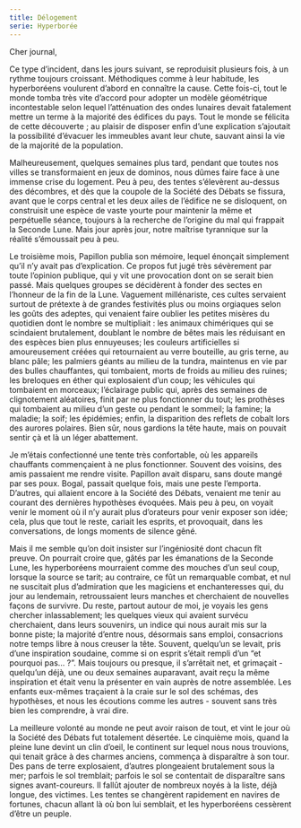 ```yaml
---
title: Délogement
serie: Hyperborée
---
```

Cher journal,


Ce type d’incident, dans les jours suivant, se reproduisit plusieurs fois, à un
rythme toujours croissant. Méthodiques comme à leur habitude, les hyperboréens
voulurent d’abord en connaître la cause. Cette fois-ci, tout le monde tomba
très vite d’accord pour adopter un modèle géométrique incontestable selon
lequel l’atténuation des ondes lunaires devait fatalement mettre un terme à la
majorité des édifices du pays. Tout le monde se félicita de cette découverte ;
au plaisir de disposer enfin d’une explication s’ajoutait la possibilité
d’évacuer les immeubles avant leur chute, sauvant ainsi la vie de la majorité
de la population.

Malheureusement, quelques semaines plus tard, pendant que toutes nos villes se
transformaient en jeux de dominos, nous dûmes faire face à une immense crise du
logement.  Peu à peu, des tentes s’élevèrent au-dessus des décombres, et dès
que la coupole de la Société des Débats se fissura, avant que le corps central
et les deux ailes de l’édifice ne se disloquent, on construisit une espèce de
vaste yourte pour maintenir la même et perpétuelle séance, toujours à la
recherche de l’origine du mal qui frappait la Seconde Lune. Mais jour après
jour, notre maîtrise tyrannique sur la réalité s’émoussait peu à peu.

Le troisième mois, Papillon publia son mémoire, lequel énonçait simplement
qu’il n’y avait pas d’explication. Ce propos fut jugé très sévèrement par toute
l’opinion publique, qui y vit une provocation dont on se serait bien passé.
Mais quelques groupes se décidèrent à fonder des sectes en l’honneur de la fin
de la Lune. Vaguement millénariste, ces cultes servaient surtout de prétexte à
de grandes festivités plus ou moins orgiaques selon les goûts des adeptes, qui
venaient faire oublier les petites misères du quotidien dont le nombre se
multipliait : les animaux chimériques qui se scindaient brutalement, doublant
le nombre de bêtes mais les réduisant en des espèces bien plus ennuyeuses; les
couleurs artificielles si amoureusement créées qui retournaient au verre
bouteille, au gris terne, au blanc pâle; les palmiers géants au milieu de la
tundra, maintenus en vie par des bulles chauffantes, qui tombaient, morts de
froids au milieu des ruines;  les breloques en éther qui explosaient d’un coup;
les véhicules qui tombaient en morceaux; l’éclairage public qui, après des
semaines de clignotement aléatoires, finit par ne plus fonctionner du tout; les
prothèses qui tombaient au milieu d’un geste ou pendant le sommeil; la famine;
la maladie; la soif; les épidémies; enfin, la disparition des reflets de cobalt
lors des aurores polaires. Bien sûr, nous gardions la tête haute, mais on
pouvait sentir çà et là un léger abattement.

Je m’étais confectionné une tente très confortable, où les appareils chauffants
commençaient à ne plus fonctionner. Souvent des voisins, des amis passaient me
rendre visite. Papillon avait disparu, sans doute mangé par ses poux. Bogal,
passait quelque fois, mais une peste l’emporta. D’autres, qui allaient encore à
la Société des Débats, venaient me tenir au courant des dernières hypothèses
évoquées. Mais peu à peu, on voyait venir le moment où il n’y aurait plus
d’orateurs pour venir exposer son idée; cela, plus que tout le reste, cariait
les esprits, et provoquait, dans les conversations, de longs moments de silence
gêné.

Mais il me semble qu’on doit insister sur l’ingéniosité dont chacun fît preuve.
On pourrait croire que, gâtés par les émanations de la Seconde Lune, les
hyperboréens mourraient comme des mouches d’un seul coup, lorsque la source se
tarit; au contraire, ce fût un remarquable combat, et nul ne suscitait plus
d’admiration que les magiciens et enchanteresses qui, du jour au lendemain,
retroussaient leurs manches et cherchaient de nouvelles façons de survivre. Du
reste, partout autour de moi, je voyais les gens chercher inlassablement; les
quelques vieux qui avaient survécu cherchaient, dans leurs souvenirs, un indice
qui nous aurait mis sur la bonne piste; la majorité d’entre nous, désormais
sans emploi, consacrions notre temps libre à nous creuser la tête. Souvent,
quelqu’un se levait, pris d’une inspiration soudaine, comme si on esprit
s’était rempli d’un “et pourquoi pas… ?”. Mais toujours ou presque, il
s’arrêtait net, et grimaçait - quelqu’un déjà, une ou deux semaines auparavant,
avait reçu la même inspiration et était venu la présenter en vain auprès de
notre assemblée. Les enfants eux-mêmes traçaient à la craie sur le sol des
schémas, des hypothèses, et nous les écoutions comme les autres - souvent sans
très bien les comprendre, à vrai dire.

La meilleure volonté au monde ne peut avoir raison de tout, et vint le jour où
la Société des Débats fut totalement désertée. Le cinquième mois, quand la
pleine lune devint un clin d’oeil, le continent sur lequel nous nous trouvions,
qui tenait grâce à des charmes anciens, commença à disparaître à son tour. Des
pans de terre explosaient, d’autres plongeaient brutalement sous la mer;
parfois le sol tremblait; parfois le sol se contentait de disparaître sans
signes avant-coureurs. Il fallût ajouter de nombreux noyés à la liste, déjà
longue, des victimes. Les tentes se changèrent rapidement en navires de
fortunes, chacun allant là où bon lui semblait, et les hyperboréens cessèrent
d’être un peuple.
